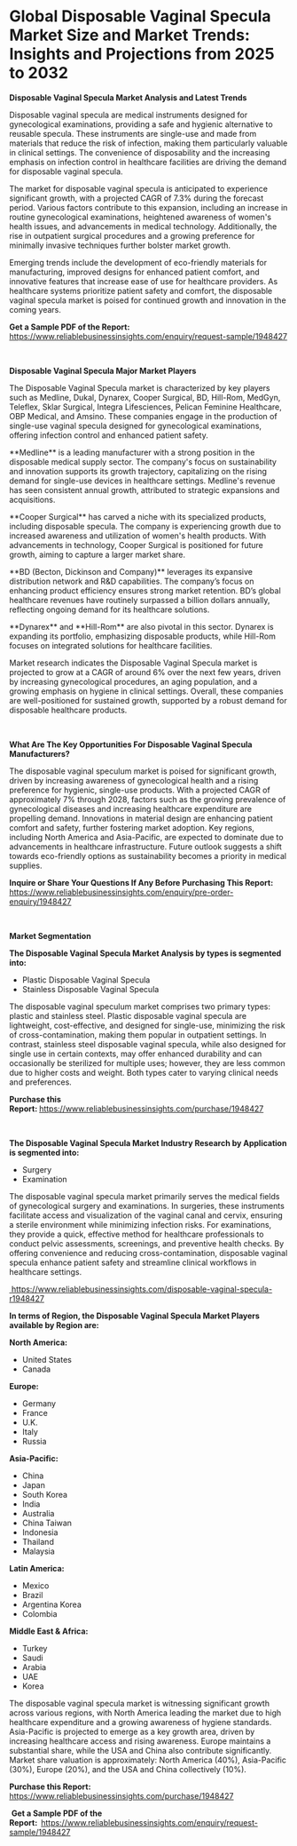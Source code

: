 <p><h1>Global Disposable Vaginal Specula Market Size and Market Trends: Insights and Projections from 2025 to 2032</h1></p><p><strong>Disposable Vaginal Specula Market Analysis and Latest Trends</strong></p>
<p><p>Disposable vaginal specula are medical instruments designed for gynecological examinations, providing a safe and hygienic alternative to reusable specula. These instruments are single-use and made from materials that reduce the risk of infection, making them particularly valuable in clinical settings. The convenience of disposability and the increasing emphasis on infection control in healthcare facilities are driving the demand for disposable vaginal specula.</p><p>The market for disposable vaginal specula is anticipated to experience significant growth, with a projected CAGR of 7.3% during the forecast period. Various factors contribute to this expansion, including an increase in routine gynecological examinations, heightened awareness of women's health issues, and advancements in medical technology. Additionally, the rise in outpatient surgical procedures and a growing preference for minimally invasive techniques further bolster market growth. </p><p>Emerging trends include the development of eco-friendly materials for manufacturing, improved designs for enhanced patient comfort, and innovative features that increase ease of use for healthcare providers. As healthcare systems prioritize patient safety and comfort, the disposable vaginal specula market is poised for continued growth and innovation in the coming years.</p></p>
<p><strong>Get a Sample PDF of the Report:&nbsp;</strong> <a href="https://www.reliablebusinessinsights.com/enquiry/request-sample/1948427?utm_campaign=3100&utm_medium=2&utm_source=Github&utm_content=ia&utm_term=13042025&utm_id=disposable-vaginal-specula">https://www.reliablebusinessinsights.com/enquiry/request-sample/1948427</a></p>
<p>&nbsp;</p>
<p><strong>Disposable Vaginal Specula Major Market Players</strong></p>
<p><p>The Disposable Vaginal Specula market is characterized by key players such as Medline, Dukal, Dynarex, Cooper Surgical, BD, Hill-Rom, MedGyn, Teleflex, Sklar Surgical, Integra Lifesciences, Pelican Feminine Healthcare, OBP Medical, and Amsino. These companies engage in the production of single-use vaginal specula designed for gynecological examinations, offering infection control and enhanced patient safety.</p><p>**Medline** is a leading manufacturer with a strong position in the disposable medical supply sector. The company's focus on sustainability and innovation supports its growth trajectory, capitalizing on the rising demand for single-use devices in healthcare settings. Medline's revenue has seen consistent annual growth, attributed to strategic expansions and acquisitions.</p><p>**Cooper Surgical** has carved a niche with its specialized products, including disposable specula. The company is experiencing growth due to increased awareness and utilization of women's health products. With advancements in technology, Cooper Surgical is positioned for future growth, aiming to capture a larger market share.</p><p>**BD (Becton, Dickinson and Company)** leverages its expansive distribution network and R&D capabilities. The company’s focus on enhancing product efficiency ensures strong market retention. BD’s global healthcare revenues have routinely surpassed a billion dollars annually, reflecting ongoing demand for its healthcare solutions.</p><p>**Dynarex** and **Hill-Rom** are also pivotal in this sector. Dynarex is expanding its portfolio, emphasizing disposable products, while Hill-Rom focuses on integrated solutions for healthcare facilities. </p><p>Market research indicates the Disposable Vaginal Specula market is projected to grow at a CAGR of around 6% over the next few years, driven by increasing gynecological procedures, an aging population, and a growing emphasis on hygiene in clinical settings. Overall, these companies are well-positioned for sustained growth, supported by a robust demand for disposable healthcare products.</p></p>
<p>&nbsp;</p>
<p><strong>What Are The Key Opportunities For Disposable Vaginal Specula Manufacturers?</strong></p>
<p><p>The disposable vaginal speculum market is poised for significant growth, driven by increasing awareness of gynecological health and a rising preference for hygienic, single-use products. With a projected CAGR of approximately 7% through 2028, factors such as the growing prevalence of gynecological diseases and increasing healthcare expenditure are propelling demand. Innovations in material design are enhancing patient comfort and safety, further fostering market adoption. Key regions, including North America and Asia-Pacific, are expected to dominate due to advancements in healthcare infrastructure. Future outlook suggests a shift towards eco-friendly options as sustainability becomes a priority in medical supplies.</p></p>
<p><strong>Inquire or Share Your Questions If Any Before Purchasing This Report:</strong> <a href="https://www.reliablebusinessinsights.com/enquiry/pre-order-enquiry/1948427?utm_campaign=3100&utm_medium=2&utm_source=Github&utm_content=ia&utm_term=13042025&utm_id=disposable-vaginal-specula">https://www.reliablebusinessinsights.com/enquiry/pre-order-enquiry/1948427</a></p>
<p>&nbsp;</p>
<p><strong>Market Segmentation</strong></p>
<p><strong>The Disposable Vaginal Specula Market Analysis by types is segmented into:</strong></p>
<p><ul><li>Plastic Disposable Vaginal Specula</li><li>Stainless Disposable Vaginal Specula</li></ul></p>
<p><p>The disposable vaginal speculum market comprises two primary types: plastic and stainless steel. Plastic disposable vaginal specula are lightweight, cost-effective, and designed for single-use, minimizing the risk of cross-contamination, making them popular in outpatient settings. In contrast, stainless steel disposable vaginal specula, while also designed for single use in certain contexts, may offer enhanced durability and can occasionally be sterilized for multiple uses; however, they are less common due to higher costs and weight. Both types cater to varying clinical needs and preferences.</p></p>
<p><strong>Purchase this Report:&nbsp;</strong><a href="https://www.reliablebusinessinsights.com/purchase/1948427?utm_campaign=3100&utm_medium=2&utm_source=Github&utm_content=ia&utm_term=13042025&utm_id=disposable-vaginal-specula">https://www.reliablebusinessinsights.com/purchase/1948427</a></p>
<p>&nbsp;</p>
<p><strong>The Disposable Vaginal Specula Market Industry Research by Application is segmented into:</strong></p>
<p><ul><li>Surgery</li><li>Examination</li></ul></p>
<p><p>The disposable vaginal specula market primarily serves the medical fields of gynecological surgery and examinations. In surgeries, these instruments facilitate access and visualization of the vaginal canal and cervix, ensuring a sterile environment while minimizing infection risks. For examinations, they provide a quick, effective method for healthcare professionals to conduct pelvic assessments, screenings, and preventive health checks. By offering convenience and reducing cross-contamination, disposable vaginal specula enhance patient safety and streamline clinical workflows in healthcare settings.</p></p>
<p><a href="https://www.reliablebusinessinsights.com/disposable-vaginal-specula-r1948427?utm_campaign=3100&utm_medium=2&utm_source=Github&utm_content=ia&utm_term=13042025&utm_id=disposable-vaginal-specula">&nbsp;https://www.reliablebusinessinsights.com/disposable-vaginal-specula-r1948427</a></p>
<p><strong>In terms of Region, the Disposable Vaginal Specula Market Players available by Region are:</strong></p>
<p>
    <p> <strong> North America: </strong>
        <ul>
            <li>United States</li>
            <li>Canada</li>
        </ul>
        </p> 
    <p> <strong> Europe: </strong>
        <ul>
            <li>Germany</li>
            <li>France</li>
            <li>U.K.</li>
            <li>Italy</li>
            <li>Russia</li>
        </ul>
        </p> 
    <p> <strong> Asia-Pacific: </strong>
        <ul>
            <li>China</li>
            <li>Japan</li>
            <li>South Korea</li>
            <li>India</li>
            <li>Australia</li>
            <li>China Taiwan</li>
            <li>Indonesia</li>
            <li>Thailand</li>
            <li>Malaysia</li>
        </ul>
        </p> 
    <p> <strong> Latin America: </strong>
        <ul>
            <li>Mexico</li>
            <li>Brazil</li>
            <li>Argentina Korea</li>
            <li>Colombia</li>
        </ul>
        </p> 
    <p> <strong> Middle East & Africa: </strong>
        <ul>
            <li>Turkey</li>
            <li>Saudi</li>
            <li>Arabia</li>
            <li>UAE</li>
            <li>Korea</li>
        </ul>
    </p>
    </p>
<p><p>The disposable vaginal specula market is witnessing significant growth across various regions, with North America leading the market due to high healthcare expenditure and a growing awareness of hygiene standards. Asia-Pacific is projected to emerge as a key growth area, driven by increasing healthcare access and rising awareness. Europe maintains a substantial share, while the USA and China also contribute significantly. Market share valuation is approximately: North America (40%), Asia-Pacific (30%), Europe (20%), and the USA and China collectively (10%).</p></p>
<p><strong>Purchase this Report: </strong><a href="https://www.reliablebusinessinsights.com/purchase/1948427?utm_campaign=3100&utm_medium=2&utm_source=Github&utm_content=ia&utm_term=13042025&utm_id=disposable-vaginal-specula">https://www.reliablebusinessinsights.com/purchase/1948427</a></p>
<p>&nbsp;<strong>Get a Sample PDF of the Report:&nbsp;&nbsp;</strong><a href="https://www.reliablebusinessinsights.com/enquiry/request-sample/1948427?utm_campaign=3100&utm_medium=2&utm_source=Github&utm_content=ia&utm_term=13042025&utm_id=disposable-vaginal-specula">https://www.reliablebusinessinsights.com/enquiry/request-sample/1948427</a></p>
<p><strong></strong></p>
<p><p></p><p></p><p></p></p>